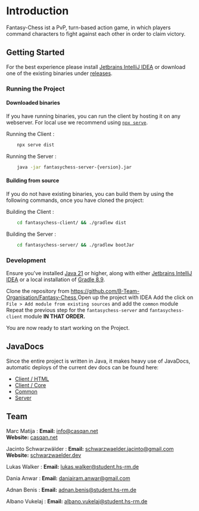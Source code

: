 # Introduction

Fantasy-Chess ist a PvP, turn-based action game, in which players command characters
to fight against each other in order to claim victory.

## Getting Started

For the best experience please install <a href="https://www.jetbrains.com/idea/">Jetbrains IntelliJ IDEA</a> or
download one of the existing binaries under [releases](https://github.com/B-Team-Organisation/Fantasy-Chess/releases).

### Running the Project

#### Downloaded binaries

If you have running binaries, you can run the client by hosting it on any webserver. For local use we recommend using
[`npx serve`](https://www.npmjs.com/package/serve).


Running the Client
:
```bash
    npx serve dist
```

Running the Server
:
```bash
    java -jar fantasychess-server-{version}.jar
```

#### Building from source

If you do not have existing binaries, you can build them by using the following commands, once you have cloned the
project:

Building the Client
:
```bash
    cd fantasychess-client/ && ./gradlew dist
```

Building the Server
:
```bash
    cd fantasychess-server/ && ./gradlew bootJar
```

### Development

<procedure>
<p>Ensure you've installed <a href="https://www.oracle.com/de/java/technologies/downloads/">Java 21</a> or higher, 
along with either <a href="https://www.jetbrains.com/idea/">Jetbrains IntelliJ IDEA</a> or a local installation of 
<a href="https://gradle.org/releases/">Gradle 8.9</a>.
</p>
<step>
Clone the repository from <a href="https://github.com/B-Team-Organisation/Fantasy-Chess">
https://github.com/B-Team-Organisation/Fantasy-Chess </a>
</step>
<step>
Open up the project with IDEA
</step>
<step>
Add the click on <code>File > Add module from existing sources</code> and add the <code>common</code> module
</step>
<step>
Repeat the previous step for the <code>fantasychess-server</code> and <code>fantasychess-client</code> module 
<b>IN THAT ORDER.</b>
</step>
<p>
You are now ready to start working on the Project.
</p>
</procedure>

## JavaDocs

Since the entire project is written in Java, it makes heavy use of JavaDocs, automatic deploys of the current dev docs can be found here:

- [Client / HTML](https://b-team-organisation.github.io/Fantasy-Chess/java-docs/client/html/)
- [Client / Core](https://b-team-organisation.github.io/Fantasy-Chess/java-docs/client/core/)
- [Common](https://b-team-organisation.github.io/Fantasy-Chess/java-docs/common/)
- [Server](https://b-team-organisation.github.io/Fantasy-Chess/java-docs/server/)

## Team

Marc Matija
: **Email:** [info@casqan.net](mailto:info@casqan.net)  
**Website:** [casqan.net](https://casqan.net/)

Jacinto Schwarzwälder
: **Email:** [schwarzwaelder.jacinto@gmail.com](mailto:schwarzwaelder.jacinto@gmail.com)  
**Website:** [schwarzwaelder.dev](https://schwarzwaelder.dev/)

Lukas Walker
: **Email:** [lukas.walker@student.hs-rm.de](mailto:lukas.walker@student.hs-rm.de)

Dania Anwar
: **Email:** [daniairam.anwar@gmail.com](mailto:daniairam.anwar@gmail.com)

Adnan Benis
: **Email:** [adnan.benis@student.hs-rm.de](mailto:adnan.benis@student.hs-rm.de)

Albano Vukelaj
: **Email:** [albano.vukelaj@student.hs-rm.de](mailto:albano.vukelaj@student.hs-rm.de)
